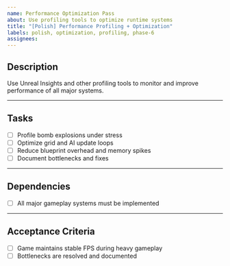 ```yaml
---
name: Performance Optimization Pass
about: Use profiling tools to optimize runtime systems
title: "[Polish] Performance Profiling + Optimization"
labels: polish, optimization, profiling, phase-6
assignees: 
---
```


## Description

Use Unreal Insights and other profiling tools to monitor and improve performance of all major systems.

---

## Tasks

- [ ] Profile bomb explosions under stress  
- [ ] Optimize grid and AI update loops  
- [ ] Reduce blueprint overhead and memory spikes  
- [ ] Document bottlenecks and fixes  

---

## Dependencies

- [ ] All major gameplay systems must be implemented  

---

## Acceptance Criteria

- [ ] Game maintains stable FPS during heavy gameplay  
- [ ] Bottlenecks are resolved and documented  
